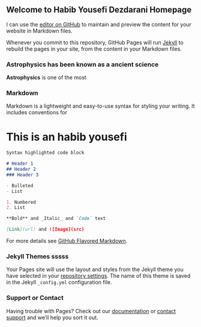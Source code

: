 ## Welcome to Habib Yousefi Dezdarani Homepage 

I can use the [editor on GitHub](https://github.com/Habib7070/Habib-Yousefi-Dezdarani/edit/master/README.md) to maintain and preview the content for your website in Markdown files.

Whenever you commit to this repository, GitHub Pages will run [Jekyll](https://jekyllrb.com/) to rebuild the pages in your site, from the content in your Markdown files.
### Astrophysics has been known as a ancient science
**Astrophysics** is one of the most 
### Markdown

Markdown is a lightweight and easy-to-use syntax for styling your writing. It includes conventions for
# This is an habib yousefi

```markdown
Syntax highlighted code block

# Header 1 
## Header 2
### Header 3

- Bulleted 
- List

1. Numbered
2. List

**Bold** and _Italic_ and `Code` text

[Link](url) and ![Image](src)
```

For more details see [GitHub Flavored Markdown](https://guides.github.com/features/mastering-markdown/).

### Jekyll Themes sssss

Your Pages site will use the layout and styles from the Jekyll theme you have selected in your [repository settings](https://github.com/Habib7070/Habib-Yousefi-Dezdarani/settings). The name of this theme is saved in the Jekyll `_config.yml` configuration file.

### Support or Contact

Having trouble with Pages? Check out our [documentation](https://help.github.com/categories/github-pages-basics/) or [contact support](https://github.com/contact) and we’ll help you sort it out.
